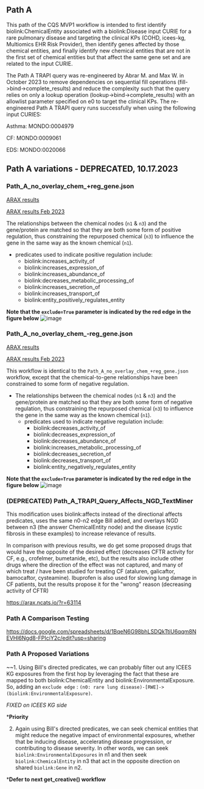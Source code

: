 ## Path A

This path of the CQS MVP1 workflow is intended to first identify biolink:ChemicalEntity associated with a biolink:Disease input CURIE for a rare pulmonary disease and targeting the clinical KPs (COHD, icees-kg, Multiomics EHR Risk Provider), then identify genes affected by those chemical entities, and finally identify new chemical entities that are not in the first set of chemical entities but that affect the same gene set and are related to the input CURIE.

The Path A TRAPI query was re-engineered by Abrar M. and Max W. in October 2023 to remove dependencies on sequential fill operations (fill->bind->complete_results) and reduce the complexity such that the query relies on only a lookup operation (lookup->bind->complete_results) with an allowlist parameter specified on e0 to target the clinical KPs. The re-engineered Path A TRAPI query runs successfully when using the following input CURIES:

Asthma: MONDO:0004979

CF: MONDO:0009061

EDS: MONDO:0020066

## Path A variations - DEPRECATED, 10.17.2023

### Path_A_no_overlay_chem_+reg_gene.json

[ARAX results](https://arax.ncats.io/?r=63042)

[ARAX results Feb 2023](https://arax.ncats.io/?r=127997)

The relationships between the chemical nodes (`n1` & `n3`) and the gene/protein are matched so that they are both some form of positive regulation, thus constraining the repurposed chemical (`n3`) to influence the gene in the same way as the known chemical (`n1`). 
  * predicates used to indicate positive regulation include:
    * biolink:increases_activity_of
    * biolink:increases_expression_of
    * biolink:increases_abundance_of
    * biolink:decreases_metabolic_processing_of
    * biolink:increases_secretion_of
    * biolink:increases_transport_of
    * biolink:entity_positively_regulates_entity
    
 **Note that the `exclude=True` parameter is indicated by the red edge in the figure below**
![image](https://user-images.githubusercontent.com/7217210/216733867-3636deac-03ec-48e0-ae82-ef00276c8025.png)
 
### Path_A_no_overlay_chem_-reg_gene.json

[ARAX results](https://arax.ncats.io/?r=63044)

[ARAX results Feb 2023](https://arax.ncats.io/?r=127999)

This workflow is identical to the `Path_A_no_overlay_chem_+reg_gene.json` workflow, except that the chemical-to-gene relationships have been constrained to some form of negative regulation.

* The relationships between the chemical nodes (`n1` & `n3`) and the gene/protein are matched so that they are both some form of negative regulation, thus constraining the repurposed chemical (`n3`) to influence the gene in the same way as the known chemical (`n1`). 
  * predicates used to indicate negative regulation include:
    * biolink:decreases_activity_of
    * biolink:decreases_expression_of
    * biolink:decreases_abundance_of
    * biolink:increases_metabolic_processing_of
    * biolink:decreases_secretion_of
    * biolink:decreases_transport_of
    * biolink:entity_negatively_regulates_entity
    
 **Note that the `exclude=True` parameter is indicated by the red edge in the figure below**
![image](https://user-images.githubusercontent.com/7217210/216733996-904da776-954f-4bf6-b74b-4c2407d4065d.png)


### (DEPRECATED) Path_A_TRAPI_Query_Affects_NGD_TextMiner

This modification uses biolink:affects instead of the directional affects predicates, uses the same n0-n2 edge Bill added, and overlays NGD between n3 (the answer ChemicalEntity node) and the disease (cystic fibrosis in these examples) to increase relevance of results.

In comparison with previous results, we do get some proposed drugs that would have the opposite of the desired effect (decreases CFTR activity for CF, e.g., crofelmer, bumetanide, etc), but the results also include other drugs where the direction of the effect was not captured, and many of which treat / have been studied for treating CF (ataluren, galicaftor, bamocaftor, cysteamine). Ibuprofen is also used for slowing lung damage in CF patients, but the results propose it for the "wrong" reason (decreasing activity of CFTR)

https://arax.ncats.io/?r=63114

### Path A Comparison Testing

https://docs.google.com/spreadsheets/d/1BqeN6G98bhLSDQkTtiU6qqm8NEVHl6Ngd8-FPIciY2c/edit?usp=sharing

### Path A Proposed Variations

~~1. Using Bill's directed predicates, we can probably filter out any ICEES KG exposures from the first hop by leveraging the fact that these are mapped to both biolink:ChemicalEntity and biolink:EnvironmentalExposure. So, adding an ```exclude edge``` : ```(n0: rare lung disease)-[RWE]->(biolink:EnvironmentalExposure)```.

*FIXED on ICEES KG side*

***Priority**

2. Again using Bill's directed predicates, we can seek chemical entities that might reduce the negative impact of environmental exposures, whether that be inducing disease, accelerating disease progression, or contributing to disease severity. In other words, we can seek ```biolink:EnvironmentalExposures``` in n1 and then seek ```biolink:ChemicalEntity``` in n3 that act in the opposite direction on shared ```biolink:Gene``` in n2. 

***Defer to next get_creative() workflow**
